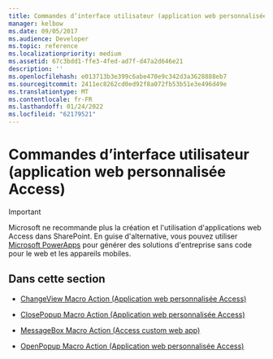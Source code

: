 ```yaml
---
title: Commandes d’interface utilisateur (application web personnalisée Access)
manager: kelbow
ms.date: 09/05/2017
ms.audience: Developer
ms.topic: reference
ms.localizationpriority: medium
ms.assetid: 67c3bdd1-ffe3-4fed-ad7f-d47a2d646e21
description: ''
ms.openlocfilehash: e013713b3e399c6abe470e9c342d3a3628888eb7
ms.sourcegitcommit: 2411ec8262cd0ed92f8a072fb53b51e3e496d49e
ms.translationtype: MT
ms.contentlocale: fr-FR
ms.lasthandoff: 01/24/2022
ms.locfileid: "62179521"
---
```

# <a name="user-interface-commands-access-custom-web-app"></a>Commandes d’interface utilisateur (application web personnalisée Access)

> [!IMPORTANT]
> Microsoft ne recommande plus la création et l'utilisation d'applications web Access dans SharePoint. En guise d'alternative, vous pouvez utiliser [Microsoft PowerApps](https://powerapps.microsoft.com/) pour générer des solutions d'entreprise sans code pour le web et les appareils mobiles. 
  
## <a name="in-this-section"></a>Dans cette section

- [ChangeView Macro Action (Application web personnalisée Access)](changeview-macro-action-access-custom-web-app.md)
    
- [ClosePopup Macro Action (Application web personnalisée Access)](closepopup-macro-action-access-custom-web-app.md)
    
- [MessageBox Macro Action (Access custom web app)](messagebox-macro-action-access-custom-web-app.md)
    
- [OpenPopup Macro Action (Application web personnalisée Access)](openpopup-macro-action-access-custom-web-app.md)
    

